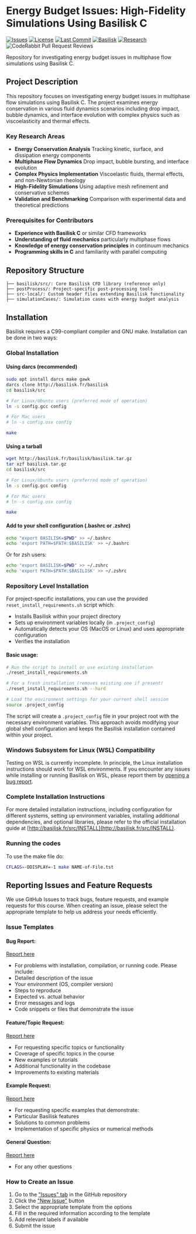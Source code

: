 # Energy Budget Issues: High-Fidelity Simulations Using Basilisk C

[![Issues](https://img.shields.io/github/issues/comphy-lab/energy-budget-issues)](https://github.com/comphy-lab/energy-budget-issues/issues)
[![License](https://img.shields.io/github/license/comphy-lab/energy-budget-issues)](https://github.com/comphy-lab/energy-budget-issues/blob/main/LICENSE)
[![Last Commit](https://img.shields.io/github/last-commit/comphy-lab/energy-budget-issues)](https://github.com/comphy-lab/energy-budget-issues/commits/main)
[![Basilisk](https://img.shields.io/badge/Basilisk-Compatible-green)](http://basilisk.fr/)
[![Research](https://img.shields.io/badge/Research-Multiphase%20Flow-blue)](https://comphy-lab.org)
![CodeRabbit Pull Request Reviews](https://img.shields.io/coderabbit/prs/github/comphy-lab/energy-budget-issues?utm_source=oss&utm_medium=github&utm_campaign=comphy-lab%2Fenergy-budget-issues&labelColor=171717&color=FF570A&link=https%3A%2F%2Fcoderabbit.ai&label=CodeRabbit+Reviews)

Repository for investigating energy budget issues in multiphase flow simulations using Basilisk C.

## Project Description

This repository focuses on investigating energy budget issues in multiphase flow simulations using Basilisk C. The project examines energy conservation in various fluid dynamics scenarios including drop impact, bubble dynamics, and interface evolution with complex physics such as viscoelasticity and thermal effects.

### Key Research Areas

- **Energy Conservation Analysis** Tracking kinetic, surface, and dissipation energy components
- **Multiphase Flow Dynamics** Drop impact, bubble bursting, and interface evolution
- **Complex Physics Implementation** Viscoelastic fluids, thermal effects, and non-Newtonian rheology
- **High-Fidelity Simulations** Using adaptive mesh refinement and conservative schemes
- **Validation and Benchmarking** Comparison with experimental data and theoretical predictions

### Prerequisites for Contributors

- **Experience with Basilisk C** or similar CFD frameworks
- **Understanding of fluid mechanics** particularly multiphase flows
- **Knowledge of energy conservation principles** in continuum mechanics
- **Programming skills in C** and familiarity with parallel computing

## Repository Structure

```
├── basilisk/src/: Core Basilisk CFD library (reference only)
├── postProcess/: Project-specific post-processing tools
├── src-local/: Custom header files extending Basilisk functionality
├── simulationCases/: Simulation cases with energy budget analysis
```

## Installation

Basilisk requires a C99-compliant compiler and GNU make. Installation can be done in two ways:

### Global Installation

#### Using darcs (recommended)
```bash
sudo apt install darcs make gawk
darcs clone http://basilisk.fr/basilisk
cd basilisk/src

# For Linux/Ubuntu users (preferred mode of operation)
ln -s config.gcc config

# For Mac users
# ln -s config.osx config

make
```

#### Using a tarball
```bash
wget http://basilisk.fr/basilisk/basilisk.tar.gz
tar xzf basilisk.tar.gz
cd basilisk/src

# For Linux/Ubuntu users (preferred mode of operation)
ln -s config.gcc config

# For Mac users
# ln -s config.osx config

make
```

#### Add to your shell configuration (.bashrc or .zshrc)
```bash
echo "export BASILISK=$PWD" >> ~/.bashrc
echo 'export PATH=$PATH:$BASILISK' >> ~/.bashrc
```
Or for zsh users:
```bash
echo "export BASILISK=$PWD" >> ~/.zshrc
echo 'export PATH=$PATH:$BASILISK' >> ~/.zshrc
```

### Repository Level Installation

For project-specific installations, you can use the provided `reset_install_requirements.sh` script which:
- Installs Basilisk within your project directory
- Sets up environment variables locally (in `.project_config`)
- Automatically detects your OS (MacOS or Linux) and uses appropriate configuration
- Verifies the installation

#### Basic usage:
```bash
# Run the script to install or use existing installation
./reset_install_requirements.sh

# For a fresh installation (removes existing one if present)
./reset_install_requirements.sh --hard

# Load the environment settings for your current shell session
source .project_config
```

The script will create a `.project_config` file in your project root with the necessary environment variables. This approach avoids modifying your global shell configuration and keeps the Basilisk installation contained within your project.

### Windows Subsystem for Linux (WSL) Compatibility

Testing on WSL is currently incomplete. In principle, the Linux installation instructions should work for WSL environments. If you encounter any issues while installing or running Basilisk on WSL, please report them by [opening a bug report](https://github.com/comphy-lab/energy-budget-issues/issues/new?template=bug_report.md&labels=bug,wsl).

### Complete Installation Instructions

For more detailed installation instructions, including configuration for different systems, setting up environment variables, installing additional dependencies, and optional libraries, please refer to the official installation guide at [http://basilisk.fr/src/INSTALL](http://basilisk.fr/src/INSTALL).

### Running the codes

To use the make file do:
```bash
CFLAGS=-DDISPLAY=-1 make NAME-of-File.tst
```

## Reporting Issues and Feature Requests

We use GitHub Issues to track bugs, feature requests, and example requests for this course. When creating an issue, please select the appropriate template to help us address your needs efficiently.

### Issue Templates

#### Bug Report:
[Report here](https://github.com/comphy-lab/energy-budget-issues/issues/new?template=bug_report.md)

- For problems with installation, compilation, or running code. 
Please include:
- Detailed description of the issue
- Your environment (OS, compiler version)
- Steps to reproduce
- Expected vs. actual behavior
- Error messages and logs
- Code snippets or files that demonstrate the issue

#### Feature/Topic Request:
[Report here](https://github.com/comphy-lab/energy-budget-issues/issues/new?template=feature_request.md)
- For requesting specific topics or functionality
- Coverage of specific topics in the course
- New examples or tutorials
- Additional functionality in the codebase
- Improvements to existing materials

#### Example Request:
[Report here](https://github.com/comphy-lab/energy-budget-issues/issues/new?template=example_request.md)
- For requesting specific examples that demonstrate:
- Particular Basilisk features
- Solutions to common problems
- Implementation of specific physics or numerical methods

#### General Question:
[Report here](https://github.com/comphy-lab/energy-budget-issues/issues/new?template=general_question.md)
- For any other questions

### How to Create an Issue

1. Go to the ["Issues" tab](https://github.com/comphy-lab/energy-budget-issues/issues) in the GitHub repository
2. Click the ["New Issue"](https://github.com/comphy-lab/energy-budget-issues/issues/new/choose) button
3. Select the appropriate template from the options
4. Fill in the required information according to the template
5. Add relevant labels if available
6. Submit the issue